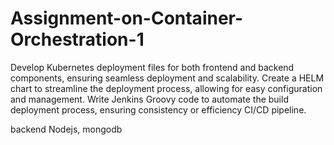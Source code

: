# Assignment-on-Container-Orchestration-1
Develop Kubernetes deployment files for both frontend and backend components, ensuring seamless deployment and scalability.  Create a HELM chart to streamline the deployment process, allowing for easy configuration and management.  Write Jenkins Groovy code to automate the build deployment process, ensuring consistency or efficiency CI/CD pipeline.


backend
Nodejs, mongodb
